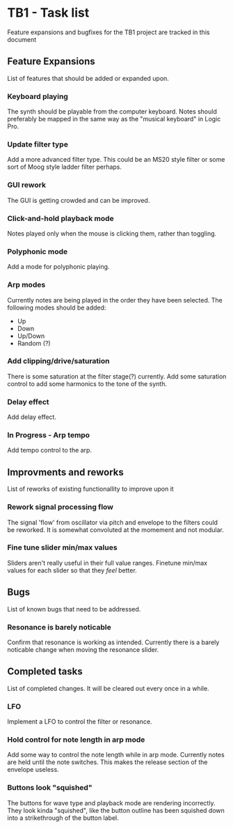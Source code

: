 # TB1 - Task list
Feature expansions and bugfixes for the TB1 project are tracked in this document

## Feature Expansions
List of features that should be added or expanded upon.

### Keyboard playing
The synth should be playable from the computer keyboard. Notes should preferably be mapped in the same way as the "musical keyboard" in Logic Pro.

### Update filter type
Add a more advanced filter type. This could be an MS20 style filter or some sort of Moog style ladder filter perhaps.

### GUI rework
The GUI is getting crowded and can be improved.

### Click-and-hold playback mode
Notes played only when the mouse is clicking them, rather than toggling.

### Polyphonic mode
Add a mode for polyphonic playing.

### Arp modes
Currently notes are being played in the order they have been selected. The following modes should be added:
- Up
- Down
- Up/Down
- Random (?)

### Add clipping/drive/saturation
There is some saturation at the filter stage(?) currently. Add some saturation control to add some harmonics to the tone of the synth.

### Delay effect
Add delay effect.

### In Progress - Arp tempo
Add tempo control to the arp.

## Improvments and reworks
List of reworks of existing functionallity to improve upon it

### Rework signal processing flow
The signal 'flow' from oscillator via pitch and envelope to the filters could be reworked.
It is somewhat convoluted at the momement and not modular.

### Fine tune slider min/max values
Sliders aren't really useful in their full value ranges. Finetune min/max values for each slider so that they *feel* better.

## Bugs
List of known bugs that need to be addressed.

### Resonance is barely noticable
Confirm that resonance is working as intended. Currently there is a barely noticable change when moving the resonance slider.

## Completed tasks
List of completed changes. It will be cleared out every once in a while.

### LFO
Implement a LFO to control the filter or resonance.

### Hold control for note length in arp mode
Add some way to control the note length while in arp mode. Currently notes are held until the note switches.
This makes the release section of the envelope useless.

### Buttons look "squished"
The buttons for wave type and playback mode are rendering incorrectly. They look kinda "squished", like the button outline has been squished down into a strikethrough of the button label.

